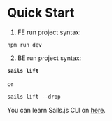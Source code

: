# Quick Start

1. FE run project syntax:

```
npm run dev
```

2. BE run project syntax:

<pre class="language-powershell"><code class="lang-powershell"><strong>sails lift
</strong></code></pre>

or

```powershell
sails lift --drop
```

You can learn Sails.js CLI on [here](https://sailsjs.com/documentation/reference/command-line-interface).
